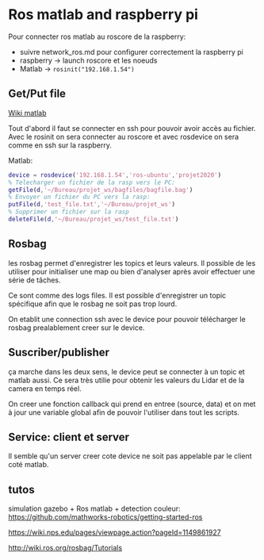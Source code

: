 # Ros matlab and raspberry pi
Pour connecter ros matlab au roscore de la raspberry:
- suivre network_ros.md pour configurer correctement la raspberry pi
- raspberry -> launch roscore et les noeuds
- Matlab -> ```rosinit("192.168.1.54")```

## Get/Put file
[Wiki matlab](https://fr.mathworks.com/help/ros/ref/putfile.html)

Tout d'abord il faut se connecter en ssh pour pouvoir avoir accès au fichier. Avec le rosinit on sera connecter au roscore et avec rosdevice on sera comme en ssh sur la raspberry.

Matlab:

```matlab
device = rosdevice('192.168.1.54','ros-ubuntu','projet2020')
% Telecharger un fichier de la rasp vers le PC:
getFile(d,'~/Bureau/projet_ws/bagfiles/bagfile.bag')
% Envoyer un fichier du PC vers la rasp:
putFile(d,'test_file.txt','~/Bureau/projet_ws')
% Supprimer un fichier sur la rasp
deleteFile(d,'~/Bureau/projet_ws/test_file.txt')
```

## Rosbag
les rosbag permet d'enregistrer les topics et leurs valeurs.
Il possible de les utiliser pour initialiser une map ou bien d'analyser après avoir effectuer une série de tâches.

Ce sont comme des logs files. Il est possible d'enregistrer un topic spécifique afin que le rosbag ne soit pas trop lourd.

On etablit une connection ssh avec le device pour pouvoir télécharger le rosbag prealablement creer sur le device.

## Suscriber/publisher
ça marche dans les deux sens, le device peut se connecter à un topic et matlab aussi. Ce sera très utilie pour  obtenir les valeurs du Lidar et de la camera en temps réel.

On creer une fonction callback qui prend en entree (source, data) et on met à jour une variable global afin de pouvoir l'utiliser dans tout les scripts.

## Service: client et server
Il semble qu'un server creer cote device ne soit pas appelable par le client coté matlab.

## tutos
simulation gazebo + Ros matlab + detection couleur: https://github.com/mathworks-robotics/getting-started-ros

https://wiki.nps.edu/pages/viewpage.action?pageId=1149861927

http://wiki.ros.org/rosbag/Tutorials
